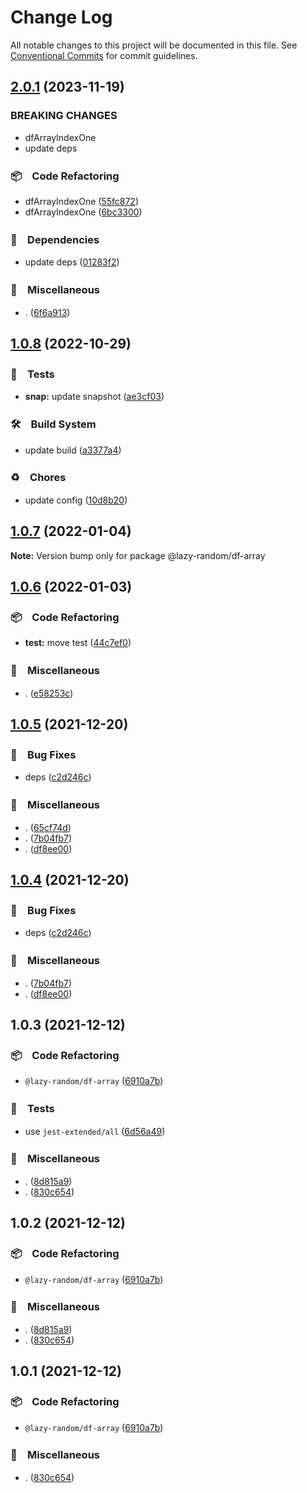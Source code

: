 # Change Log

All notable changes to this project will be documented in this file.
See [Conventional Commits](https://conventionalcommits.org) for commit guidelines.

## [2.0.1](https://github.com/bluelovers/ws-random/compare/@lazy-random/df-array@1.0.8...@lazy-random/df-array@2.0.1) (2023-11-19)


### BREAKING CHANGES

* dfArrayIndexOne
* update deps



### 📦　Code Refactoring

* dfArrayIndexOne ([55fc872](https://github.com/bluelovers/ws-random/commit/55fc872ebca3b650e9323866db1501c9c8fce342))
* dfArrayIndexOne ([6bc3300](https://github.com/bluelovers/ws-random/commit/6bc3300f0b7d15d9ccf6f29b4f610c41bf3340ef))


### 📌　Dependencies

* update deps ([01283f2](https://github.com/bluelovers/ws-random/commit/01283f2965c23c70d2e3c2d3cbdedbfe55df51e5))


### 🔖　Miscellaneous

* . ([6f6a913](https://github.com/bluelovers/ws-random/commit/6f6a9134e94200862ac5956980cf7046fd9aadac))



## [1.0.8](https://github.com/bluelovers/ws-random/compare/@lazy-random/df-array@1.0.7...@lazy-random/df-array@1.0.8) (2022-10-29)



### 🚨　Tests

* **snap:** update snapshot ([ae3cf03](https://github.com/bluelovers/ws-random/commit/ae3cf0316613a4274380981c126f2a8eadec8c8b))


### 🛠　Build System

* update build ([a3377a4](https://github.com/bluelovers/ws-random/commit/a3377a45f6e3895378d1b633d02a501464836ea1))


### ♻️　Chores

* update config ([10d8b20](https://github.com/bluelovers/ws-random/commit/10d8b20d2ebc76491ac971bf8b9280f66285e056))



## [1.0.7](https://github.com/bluelovers/ws-random/compare/@lazy-random/df-array@1.0.6...@lazy-random/df-array@1.0.7) (2022-01-04)

**Note:** Version bump only for package @lazy-random/df-array





## [1.0.6](https://github.com/bluelovers/ws-random/compare/@lazy-random/df-array@1.0.5...@lazy-random/df-array@1.0.6) (2022-01-03)


### 📦　Code Refactoring

* **test:** move test ([44c7ef0](https://github.com/bluelovers/ws-random/commit/44c7ef0062e7e91101f7a0596053548baab9e7a0))


### 🔖　Miscellaneous

* . ([e58253c](https://github.com/bluelovers/ws-random/commit/e58253c60984cc3947069ea4ae2eb1924cd2940e))





## [1.0.5](https://github.com/bluelovers/ws-random/compare/@lazy-random/df-array@1.0.3...@lazy-random/df-array@1.0.5) (2021-12-20)


### 🐛　Bug Fixes

* deps ([c2d246c](https://github.com/bluelovers/ws-random/commit/c2d246c5a2c8660c1e92a938c0ec50c314cf2ec4))


### 🔖　Miscellaneous

* . ([65cf74d](https://github.com/bluelovers/ws-random/commit/65cf74d7a39b1399cff63dd748ea79d8c0fb9a85))
* . ([7b04fb7](https://github.com/bluelovers/ws-random/commit/7b04fb74cf3fe5ab8aa4290225146c1cf535b990))
* . ([df8ee00](https://github.com/bluelovers/ws-random/commit/df8ee0035628a6e2ca218f15429ab85880721f73))





## [1.0.4](https://github.com/bluelovers/ws-random/compare/@lazy-random/df-array@1.0.3...@lazy-random/df-array@1.0.4) (2021-12-20)


### 🐛　Bug Fixes

* deps ([c2d246c](https://github.com/bluelovers/ws-random/commit/c2d246c5a2c8660c1e92a938c0ec50c314cf2ec4))


### 🔖　Miscellaneous

* . ([7b04fb7](https://github.com/bluelovers/ws-random/commit/7b04fb74cf3fe5ab8aa4290225146c1cf535b990))
* . ([df8ee00](https://github.com/bluelovers/ws-random/commit/df8ee0035628a6e2ca218f15429ab85880721f73))





## 1.0.3 (2021-12-12)


### 📦　Code Refactoring

* `@lazy-random/df-array` ([6910a7b](https://github.com/bluelovers/ws-random/commit/6910a7b80c94ca50d3daa928e895b69f01d61342))


### 🚨　Tests

* use `jest-extended/all` ([6d56a49](https://github.com/bluelovers/ws-random/commit/6d56a49e94ec701cd8744632a04871cba4e59ea8))


### 🔖　Miscellaneous

* . ([8d815a9](https://github.com/bluelovers/ws-random/commit/8d815a9451f12cabc9b81680e463d429c45f2506))
* . ([830c654](https://github.com/bluelovers/ws-random/commit/830c6544fcb622f95c789f84d62011165e6990df))





## 1.0.2 (2021-12-12)


### 📦　Code Refactoring

* `@lazy-random/df-array` ([6910a7b](https://github.com/bluelovers/ws-random/commit/6910a7b80c94ca50d3daa928e895b69f01d61342))


### 🔖　Miscellaneous

* . ([8d815a9](https://github.com/bluelovers/ws-random/commit/8d815a9451f12cabc9b81680e463d429c45f2506))
* . ([830c654](https://github.com/bluelovers/ws-random/commit/830c6544fcb622f95c789f84d62011165e6990df))





## 1.0.1 (2021-12-12)


### 📦　Code Refactoring

* `@lazy-random/df-array` ([6910a7b](https://github.com/bluelovers/ws-random/commit/6910a7b80c94ca50d3daa928e895b69f01d61342))


### 🔖　Miscellaneous

* . ([830c654](https://github.com/bluelovers/ws-random/commit/830c6544fcb622f95c789f84d62011165e6990df))
